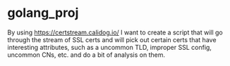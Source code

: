 # golang_proj

By using  https://certstream.calidog.io/ I want to  create a  script  that will  go through  the  stream of  SSL certs and will pick out  certain certs that have interesting attributes,  such as a uncommon TLD,  improper SSL config, uncommon CNs, etc. and do a bit of analysis on them.
